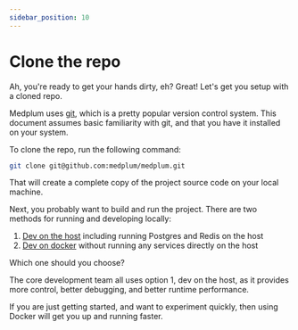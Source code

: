 ```yaml
---
sidebar_position: 10
---
```


# Clone the repo

Ah, you're ready to get your hands dirty, eh?  Great!  Let's get you setup with a cloned repo.

Medplum uses [git](https://git-scm.com/), which is a pretty popular version control system.  This document assumes basic familiarity with git, and that you have it installed on your system.

To clone the repo, run the following command:

```bash
git clone git@github.com:medplum/medplum.git
```

That will create a complete copy of the project source code on your local machine.

Next, you probably want to build and run the project.  There are two methods for running and developing locally:

1. [Dev on the host](./dev-on-host) including running Postgres and Redis on the host
2. [Dev on docker](./dev-on-docker) without running any services directly on the host

Which one should you choose?

The core development team all uses option 1, dev on the host, as it provides more control, better debugging, and better runtime performance.

If you are just getting started, and want to experiment quickly, then using Docker will get you up and running faster.
